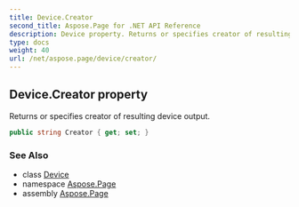 ```yaml
---
title: Device.Creator
second_title: Aspose.Page for .NET API Reference
description: Device property. Returns or specifies creator of resulting device output
type: docs
weight: 40
url: /net/aspose.page/device/creator/
---
```

## Device.Creator property

Returns or specifies creator of resulting device output.

```csharp
public string Creator { get; set; }
```

### See Also

* class [Device](../)
* namespace [Aspose.Page](../../device/)
* assembly [Aspose.Page](../../../)


